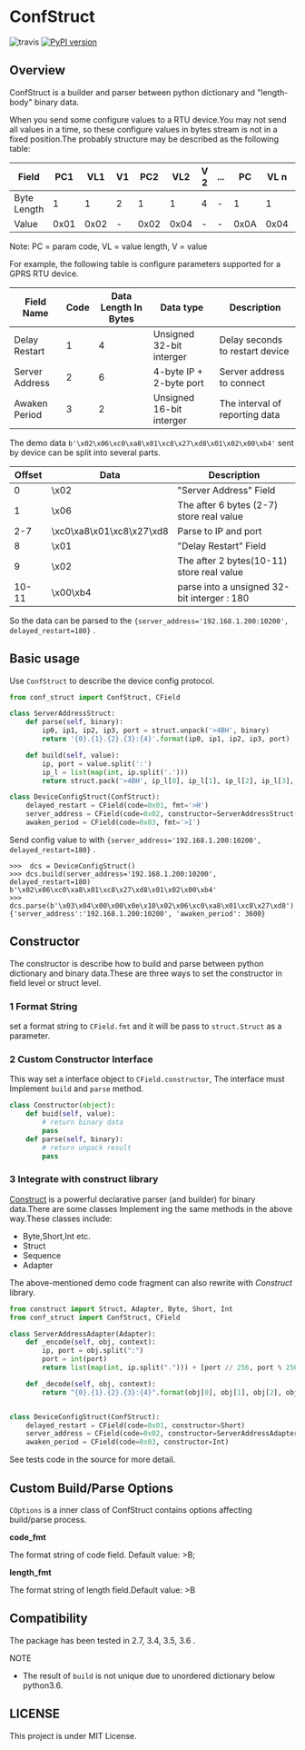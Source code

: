 # ConfStruct

![travis](https://travis-ci.org/kinegratii/ConfStruct.svg?branch=master)
[![PyPI version](https://badge.fury.io/py/ConfStruct.svg)](https://badge.fury.io/py/ConfStruct)

## Overview

ConfStruct is a builder and parser between python dictionary and  "length-body" binary data.

When you send some configure values to a RTU device.You may not send all values in a time,
so these configure values in bytes stream is not in a fixed position.The probably structure may be described as the following table:

| Field       | PC1  | VL1  | V1   | PC2  | VL2  | V 2  | ...  | PC   | VL n | V n  |
| ----------- | ---- | ---- | ---- | ---- | ---- | ---- | ---- | ---- | ---- | ---- |
| Byte Length | 1    | 1    | 2    | 1    | 1    | 4    | -    | 1    | 1    | 4    |
| Value       | 0x01 | 0x02 | -    | 0x02 | 0x04 | -    | -    | 0x0A | 0x04 | -    |

Note: PC = param code, VL = value length, V = value

For example, the following table is configure parameters supported for a GPRS RTU device.

| Field Name     | Code | Data Length In Bytes | Data type                | Description                     |
| -------------- | ---- | -------------------- | ------------------------ | ------------------------------- |
| Delay Restart  | 1    | 4                    | Unsigned 32-bit interger | Delay seconds to restart device |
| Server Address | 2    | 6                    | 4-byte IP + 2-byte port  | Server address to connect       |
| Awaken Period  | 3    | 2                    | Unsigned 16-bit interger | The interval of reporting data  |

The demo data `b'\x02\x06\xc0\xa8\x01\xc8\x27\xd8\x01\x02\x00\xb4'` sent by device can be split into several parts.

| Offset | Data                     | Description                              |
| ------ | ------------------------ | ---------------------------------------- |
| 0      | \x02                     | "Server Address" Field                   |
| 1      | \x06                     | The after 6 bytes (2-7) store real value |
| 2-7    | \xc0\xa8\x01\xc8\x27\xd8 | Parse to IP and  port                    |
| 8      | \x01                     | "Delay Restart" Field                    |
| 9      | \x02                     | The after 2 bytes(10-11) store real value |
| 10-11  | \x00\xb4                 | parse into a unsigned 32-bit interger : 180 |

So the data can be parsed to the `{server_address='192.168.1.200:10200', delayed_restart=180}` .

## Basic usage

Use `ConfStruct` to describe the device config protocol.

```python
from conf_struct import ConfStruct, CField

class ServerAddressStruct:
    def parse(self, binary):
        ip0, ip1, ip2, ip3, port = struct.unpack('>4BH', binary)
        return '{0}.{1}.{2}.{3}:{4}'.format(ip0, ip1, ip2, ip3, port)

    def build(self, value):
        ip, port = value.split(':')
        ip_l = list(map(int, ip.split('.')))
        return struct.pack('>4BH', ip_l[0], ip_l[1], ip_l[2], ip_l[3], int(port))

class DeviceConfigStruct(ConfStruct):
    delayed_restart = CField(code=0x01, fmt='>H')
    server_address = CField(code=0x02, constructor=ServerAddressStruct())
    awaken_period = CField(code=0x03, fmt='>I')
```

Send config value to with `{server_address='192.168.1.200:10200', delayed_restart=180}` .

```
>>>  dcs = DeviceConfigStruct()
>>> dcs.build(server_address='192.168.1.200:10200', delayed_restart=180)
b'\x02\x06\xc0\xa8\x01\xc8\x27\xd8\x01\x02\x00\xb4'
>>> dcs.parse(b'\x03\x04\x00\x00\x0e\x10\x02\x06\xc0\xa8\x01\xc8\x27\xd8')
{'server_address':'192.168.1.200:10200', 'awaken_period': 3600}
```

## Constructor

The constructor is describe how to build and parse between python dictionary and binary data.These are three ways to set the constructor in field level or struct level.

### 1 Format String

set a format string to `CField.fmt`  and it will be pass to `struct.Struct` as a parameter.

### 2 Custom Constructor Interface

This way  set a interface object to  `CField.constructor`, The interface must Implement `build` and `parse` method. 

```python
class Constructor(object):
    def buid(self, value):
        # return binary data
        pass
    def parse(self, binary):
        # return unpack result
        pass
```

### 3 Integrate with construct library

[Construct](http://construct.readthedocs.io/en/latest/)  is a powerful declarative parser (and builder) for binary data.There are some classes Implement ing the same methods in the above way.These classes include:

- Byte,Short,Int etc.
- Struct
- Sequence
- Adapter

The above-mentioned demo code fragment can also rewrite with *Construct* library. 

```python
from construct import Struct, Adapter, Byte, Short, Int
from conf_struct import ConfStruct, CField

class ServerAddressAdapter(Adapter):
    def _encode(self, obj, context):
        ip, port = obj.split(":")
        port = int(port)
        return list(map(int, ip.split("."))) + [port // 256, port % 256]

    def _decode(self, obj, context):
        return "{0}.{1}.{2}.{3}:{4}".format(obj[0], obj[1], obj[2], obj[3], obj[4] * 256 + obj[5])


class DeviceConfigStruct(ConfStruct):
    delayed_restart = CField(code=0x01, constructor=Short)
    server_address = CField(code=0x02, constructor=ServerAddressAdapter(Byte[6]))
    awaken_period = CField(code=0x03, constructor=Int)
```

See tests code in the source for more detail.

## Custom Build/Parse Options

`COptions` is a inner class of ConfStruct contains options affecting build/parse process.

**code_fmt**

The format string of code field. Default value: >B;

**length_fmt**

The format string of length field.Default value: >B



## Compatibility

The package has been tested in 2.7, 3.4, 3.5, 3.6 .

NOTE

- The result of `build` is not unique due to unordered dictionary below python3.6.

## LICENSE

This project is under MIT License.